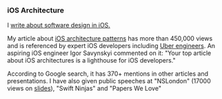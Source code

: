 ### iOS Architecture

I [write about software design in iOS.](https://medium.com/@borlov) 

My article about [iOS architecture patterns](https://medium.com/ios-os-x-development/ios-architecture-patterns-ecba4c38de52) has more than 450,000 views and is referenced by expert iOS developers including [Uber engineers](https://eng.uber.com/new-rider-app/). 
An aspiring iOS engineer Igor Savynskyi commented on it: "Your top article about iOS architectures is a lighthouse for iOS developers." 

According to Google search, it has 370+ mentions in other articles and presentations. I have also given public speeches at "NSLondon" (17000 views on [slides](http://slides.com/borlov/arch#/)), "Swift Ninjas" and "Papers We Love"
